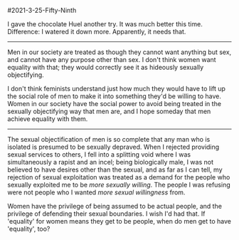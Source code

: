 #2021-3-25-Fifty-Ninth 

I gave the chocolate Huel another try.  It was much better this time.  Difference: I watered it down more.  Apparently, it needs that.

---
Men in our society are treated as though they cannot want anything but sex, and cannot have any purpose other than sex.  I don't think women want equality with that; they would correctly see it as hideously sexually objectifying.

I don't think feminists understand just how much they would have to lift up the social role of men to make it into something they'd be willing to have.  Women in our society have the social power to avoid being treated in the sexually objectifying way that men are, and I hope someday that men achieve equality with them.

---
The sexual objectification of men is so complete that any man who is isolated is presumed to be sexually depraved.  When I rejected providing sexual services to others, I fell into a splitting void where I was simultaneously a rapist and an incel; being biologically male, I was not believed to have desires other than the sexual, and as far as I can tell, my rejection of sexual exploitation was treated as a demand for the people who sexually exploited me to be *more sexually willing*.  The people I was refusing were not people who I wanted *more sexual willingness* from.

Women have the privilege of being assumed to be actual people, and the privilege of defending their sexual boundaries.  I wish I'd had that.  If 'equality' for women means they get to be people, when do men get to have 'equality', too?